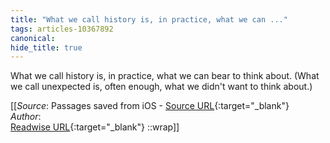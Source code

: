 ```yaml
---
title: "What we call history is, in practice, what we can ..."
tags: articles-10367892
canonical: 
hide_title: true
---
```


What we call history is, in practice, what we can bear to think about. (What we call unexpected is, often enough, what we didn't want to think about.)


[[_Source_: Passages saved from iOS - [Source URL](){:target="_blank"}<br>
_Author_: <br>
[Readwise URL](https://readwise.io/open/225832433){:target="_blank"}
::wrap]]